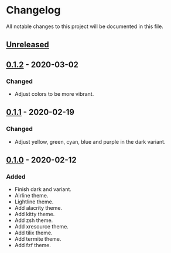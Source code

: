 # Changelog

All notable changes to this project will be documented in this file.

## [Unreleased]

## [0.1.2] - 2020-03-02

### Changed

- Adjust colors to be more vibrant.

## [0.1.1] - 2020-02-19

### Changed

- Adjust yellow, green, cyan, blue and purple in the dark variant.

## [0.1.0] - 2020-02-12

### Added

- Finish dark and variant.
- Airline theme.
- Lightline theme.
- Add alacrity theme.
- Add kitty theme.
- Add zsh theme.
- Add xresource theme.
- Add tilix theme.
- Add termite theme.
- Add fzf theme.

[unreleased]: https://github.com/sainnhe/edge/compare/v0.1.2...HEAD
[0.1.2]: https://github.com/sainnhe/edge/releases/tag/v0.1.2
[0.1.1]: https://github.com/sainnhe/edge/releases/tag/v0.1.1
[0.1.0]: https://github.com/sainnhe/edge/releases/tag/v0.1.0
